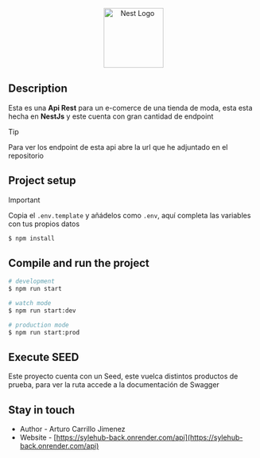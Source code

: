 <p align="center">
  <a href="http://nestjs.com/" target="blank"><img src="https://nestjs.com/img/logo-small.svg" width="120" alt="Nest Logo" /></a>
</p>

## Description

Esta es una __Api Rest__ para un e-comerce de una tienda de moda, esta esta hecha en __NestJs__ y este cuenta con gran cantidad de endpoint

> [!TIP]
> Para ver los endpoint de esta api abre la url que he adjuntado en el repositorio

## Project setup

> [!IMPORTANT]
> Copia el ``.env.template`` y añádelos como ``.env``, aquí completa las variables con tus propios datos

```bash
$ npm install
```

## Compile and run the project

```bash
# development
$ npm run start

# watch mode
$ npm run start:dev

# production mode
$ npm run start:prod
```

## Execute SEED

Este proyecto cuenta con un Seed, este vuelca distintos productos de prueba, para ver la ruta accede a la documentación de Swagger


## Stay in touch

- Author - Arturo Carrillo Jimenez
- Website - [https://sylehub-back.onrender.com/api](https://sylehub-back.onrender.com/api)

